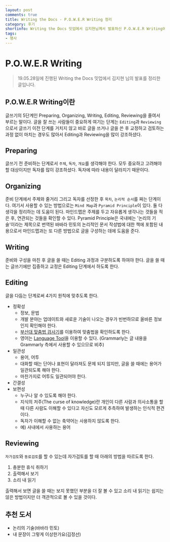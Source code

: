 ```yaml
---
layout: post
comments: true
title: Writing the Docs - P.O.W.E.R Writing 정리
category: 후기
shortinfo: Writing the Docs 밋업에서 김지현님께서 발표하신 P.O.W.E.R Writing에 대해서 정리한 내용입니다.
tags:
- 행사
---
```


# P.O.W.E.R Writing

> 19.05.28일에 진행된 Writing the Docs 밋업에서 김지현 님의 발표를 정리한 글입니다.

## P.O.W.E.R Writing이란

글쓰기의 5단계인 Preparing, Organizing, Writing, Editing, Reviewing을 줄여서 부르는 말이다. 글을 잘 쓰는 사람들이 중요하게 여기는 단계는 `Editing`과 `Reviewing`으로서 글쓰기 이전 단계를 거치지 않고 바로 글을 쓰거나 글을 쓴 후 교정하고 검토하는 과정 없이 마치는 경우도 많아서 Editing과 Reviewing을 많이 강조하셨다. 

## Preparing

글쓰기 전 준비하는 단계로서 `주제`, `독자`, `개요`를 생각해야 한다. 모두 중요하고 고려해야 할 대상이지만 독자를 많이 강조하셨다. 독자에 따라 내용이 달라지기 때문이다. 

## Organizing

준비 단계에서 주제와 줄거리 그리고 독자를 선정한 후 `목차`, `논리적 순서`를 짜는 단계이다. 여기서 사용할 수 있는 방법으로는 `Mind Map`과 `Pyramid Principle`이 있다. 둘 다 생각을 정리하는 데 도움이 된다. 마인드맵은 주제를 두고 자유롭게 생각나는 것들을 적은 후, 연관되는 것들을 확인할 수 있다. Pyramid Principle은 국내에는 '논리의 기술'이라는 제목으로 번역된 바바라 민토의 논리적인 문서 작성법에 대한 책에 포함된 내용으로서 마인드맵과는 또 다른 방법으로 글을 구성하는 데에 도움을 준다. 

## Writing

준비와 구성을 마친 후 글을 쓸 때는 Editing 과정과 구분하도록 하여야 한다. 글을 쓸 때는 글쓰기에만 집중하고 교정은 Editing 단계에서 하도록 한다.

## Editing

글을 다듬는 단계로써 4가지 원칙에 맞추도록 한다.

- 정확성
  - 정보, 문법
  - 개발 분야는 업데이트와 새로운 기술이 나오는 경우가 빈번하므로 올바른 정보인지 확인해야 한다.
  - [부산대 맞춤법 검사기](https://speller.cs.pusan.ac.kr/)를 이용하여 맞춤법을 확인하도록 한다.
  - 영어는 [Language Tool](https://languagetool.org/)을 이용할 수 있다. (Grammarly는 글 내용을 Grammarly 측에서 사용할 수 있으므로 비추)
- 일관성
  - 용어, 어투
  - 대화할 때는 단어나 표현이 달라져도 문제 되지 않지만, 글을 쓸 때에는 용어가 일관되도록 해야 한다.
  - 마찬가지로 어투도 일관되어야 한다.
- 간결성
- 보편성
  - 누구나 알 수 있도록 해야 한다.
  - 지식의 저주(The curse of knowledge)란 개인이 다른 사람과 의사소통을 할 때 다른 사람도 이해할 수 있다고 자신도 모르게 추측하여 발생하는 인식적 편견이다.
  - 독자가 이해할 수 없는 축약어는 사용하지 않도록 한다.
  - 예) 사내에서 사용하는 용어

## Reviewing

`자가검토`와 `동료검토`를 할 수 있는데 자가검토를 할 때 아래의 방법을 따르도록 한다.

1. 충분한 휴식 취하기
2. 출력해서 보기
3. 소리 내 읽기

  출력해서 보면 글을 쓸 때는 보지 못했던 부분을 더 잘 볼 수 있고 소리 내 읽기는 쉽지는 않은 방법이지만 더 객관적으로 볼 수 있을 것이다.

## 추천 도서

- 논리의 기술(바바라 민토)
- 내 문장이 그렇게 이상한가요(김정선)
